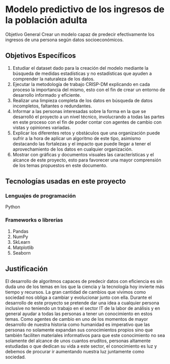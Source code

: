 # Modelo predictivo de los ingresos de la población adulta
Objetivo General
Crear un modelo capaz de predecir efectivamente los ingresos de una persona según datos socioeconómicos.

## Objetivos Específicos

1. Estudiar el dataset dado para la creación del modelo mediante la búsqueda de medidas estadísticas y no estadísticas que ayuden a comprender la naturaleza de los datos.
2. Ejecutar la metodología de trabajo CRISP-DM explicando en cada proceso la importancia del mismo, esto con el fin de crear un entorno de desarrollo informado y eficiente.
3. Realizar una limpieza completa de los datos en búsqueda de datos incompletos, faltantes o redundantes.
4. Informar a las personas interesadas sobre la forma en la que se desarrolló el proyecto a un nivel técnico, involucrando a todas las partes en este proceso con el fin de poder contar con agentes de cambio con vistas y opiniones variadas.
5. Explicar los diferentes retos y obstáculos que una organización puede sufrir a la hora de aplicar un algoritmo de este tipo, asimismo destacando las fortalezas y el impacto que puede llegar a tener el aprovechamiento de los datos en cualquier organización.
6. Mostrar con gráficas y documentos visuales las características y el alcance de este proyecto, esto para favorecer una mayor comprensión de los temas propuestos en este documento.

## Tecnologías usadas en este proyecto

### Lenguajes de programación
Python

### Frameworks o librerías
1. Pandas
2. NumPy
3. SkLearn
4. Matplotlib
5. Seaborn

## Justificación

El desarrollo de algoritmos capaces de predecir datos con eficiencia es sin duda uno de los temas en los que la ciencia y la tecnología hoy invierte más tiempo y recursos. La gran cantidad de cambios que vivimos como sociedad nos obliga a cambiar y evolucionar junto con ella. Durante el desarrollo de este proyecto se pretende dar una idea a cualquier persona inclusive no teniendo un trabajo en el sector IT de la labor de análisis y en general ayudar a todas las personas a tener un conocimiento en estos temas. Como agentes de cambio en uno de los momentos de mayor desarrollo de nuestra historia como humanidad es imperativo que las personas no solamente expandan sus conocimientos propios sino que también faciliten materiales informativos para que este conocimiento no sea solamente del alcance de unos cuantos eruditos, personas altamente estudiadas o que dedican su vida a este sector, el conocimiento es luz y debemos de procurar ir aumentando nuestra luz juntamente como sociedad.
